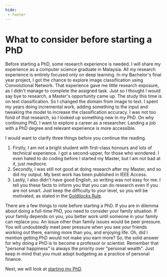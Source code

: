 ```yaml
---
hide:
 - footer
---
```


# What to consider before starting a PhD

Before starting a PhD, some research experience is needed. I will share my experience as a computer science graduate in Malaysia. All my research experience is entirely focused only on deep learning. In my Bachelor's final year project, I got the chance to explore image classification using Convolutional Network. That experience gave me little research exposure, as I didn't manage to complete the assigned task. Just so I thought I would say bye to research, a Master's opportunity came up. The study this time is on text classification. So I changed the domain from image to text. I spent my years doing incremental work, adding something to the input and tweaking the model to increase the classification accuracy. I was not too fond of that research, so I looked up something new in my PhD. On why continuing PhD, I want to explore a career as a researcher. Landing a job with a PhD degree and relevant experience is more accessible. 

I would want to clarify three things before you continue the reading. 
1. Firstly, I am not a bright student with first-class honours and lots of technical experience. I got a second-upper, for those who wondered. I even hated to do coding before I started my Master, but I am not bad at it, just mediocre. 
2. Secondly, I was still not good at doing research after my Master, and so did my output. My best work has been published in IEEE Access. 
3. Lastly, I also didn't have good English, so writing was not easy for me. I tell you these facts to inform you that you can do research even if you are not smart. Just keep the difficulty to your level, so you will be motivated, as stated in the [Goldilocks Rule](https://jamesclear.com/goldilocks-rule).

There are a few things to note before starting a PhD. If you are in dilemma about doing a full-time PhD, you need to consider your family situation. If your family depends on you, you better work until someone in your family can replace you. An issue other than family issues would be peer pressure. You will undoubtedly meet peer pressure when you see your friends working out there, earning more than you, and enjoying life. Oh, did I mention getting PhD would not make you earn more? So, the solid answer for why doing a PhD is to become a professor or scientist. Remember that "personal happiness" is always the priority over "personal wealth". Just keep in mind that you must adopt budgeting as a practice of personal finance. 

Next, we will look at [starting my PhD](3-starting-phd.md).